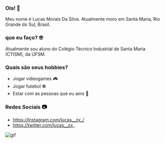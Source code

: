 ### Ola! 👋
Meu nome é Lucas Morais Da Silva. 
Atualmente moro em Santa Maria, Rio Grande do Sul, Brasil.

### que eu faço? 🤓
Atualmente sou aluno do Colégio Técnico Industrial de Santa Maria (CTISM), da UFSM.
### Quais são seus hobbies? 

* Jogar videogames 🎮
* Jogar futebol ⚽
* Estar com as pessoas que eu amo 💑

### Redes Sociais 📷

* https://Instagram.com/lucas__zx_/
* https://twitter.com/lucas__zx_

![gif](https://github.com/lucasqy/lucasqy/blob/main/FKHmhTRaQAEq3p2_gif_AdobeCreativeCloudExpress.gif)

